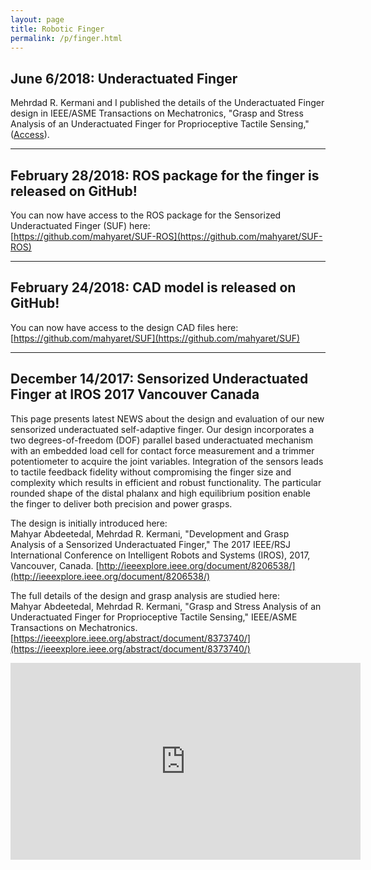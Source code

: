 ```yaml
---
layout: page
title: Robotic Finger
permalink: /p/finger.html
---
```


June 6/2018: Underactuated Finger
------------------------

Mehrdad R. Kermani and I published the details of the Underactuated Finger design in IEEE/ASME Transactions on Mechatronics, "Grasp and Stress Analysis of an Underactuated Finger for Proprioceptive Tactile Sensing,"  ([Access](https://ieeexplore.ieee.org/abstract/document/8373740/)).

* * *

February 28/2018: ROS package for the finger is released on GitHub!
--------------------

You can now have access to the ROS package for the Sensorized Underactuated Finger (SUF) here:  
[https://github.com/mahyaret/SUF-ROS](https://github.com/mahyaret/SUF-ROS)  
  

* * *

  

February 24/2018: CAD model is released on GitHub!
-----------------------------------------

You can now have access to the design CAD files here:  
[https://github.com/mahyaret/SUF](https://github.com/mahyaret/SUF)  
  

* * *

December 14/2017: Sensorized Underactuated Finger at IROS 2017 Vancouver Canada
---------------------------

This page presents latest NEWS about the design and evaluation of our new sensorized underactuated self-adaptive finger. Our design incorporates a two degrees-of-freedom (DOF) parallel based underactuated mechanism with an embedded load cell for contact force measurement and a trimmer potentiometer to acquire the joint variables. Integration of the sensors leads to tactile feedback fidelity without compromising the finger size and complexity which results in efficient and robust functionality. The particular rounded shape of the distal phalanx and high equilibrium position enable the finger to deliver both precision and power grasps.

  
The design is initially introduced here:  
Mahyar Abdeetedal, Mehrdad R. Kermani, "Development and Grasp Analysis of a Sensorized Underactuated Finger," The 2017 IEEE/RSJ International Conference on Intelligent Robots and Systems (IROS), 2017, Vancouver, Canada. [http://ieeexplore.ieee.org/document/8206538/](http://ieeexplore.ieee.org/document/8206538/)  
  
The full details of the design and grasp analysis are studied here:  
Mahyar Abdeetedal, Mehrdad R. Kermani, "Grasp and Stress Analysis of an Underactuated Finger for Proprioceptive Tactile Sensing," IEEE/ASME Transactions on Mechatronics. [https://ieeexplore.ieee.org/abstract/document/8373740/](https://ieeexplore.ieee.org/abstract/document/8373740/)  
[](http://ieeexplore.ieee.org/document/8206538/)

<div  style="text-align: center;">
<iframe  allow="autoplay; encrypted-media"  allowfullscreen=""  frameborder="0"  height="315"  src="https://www.youtube.com/embed/yruMRA9iLS8"  width="560"></iframe></div>
